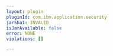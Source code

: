 ```yaml
---
layout: plugin
pluginId: com.ibm.application.security
jarSha1: INVALID
isJarAvailable: false
error: NONE
violations: []

---
```

